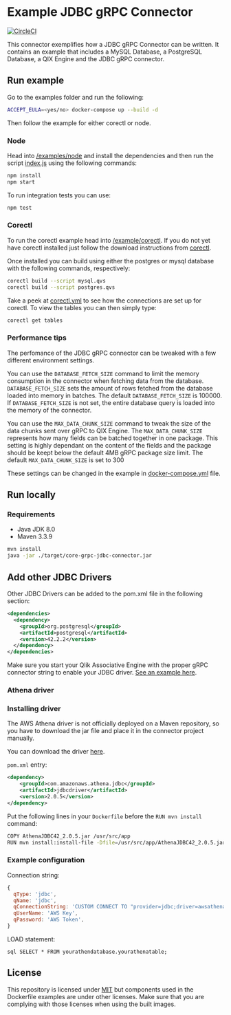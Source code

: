# Example JDBC gRPC Connector

[![CircleCI](https://circleci.com/gh/qlik-oss/core-grpc-jdbc-connector.svg?style=shield)](https://circleci.com/gh/qlik-oss/core-grpc-jdbc-connector)

This connector exemplifies how a JDBC gRPC Connector can be written. It contains an example that includes a MySQL Database, a PostgreSQL Database, a QIX Engine and the JDBC gRPC connector.

## Run example

Go to the examples folder and run the following:

```bash
ACCEPT_EULA=<yes/no> docker-compose up --build -d
```

Then follow the example for either corectl or node.

### Node

Head into [/examples/node](/examples/node) and install the dependencies and then run the script [index.js](/examples/node/index.js) using the following commands:

```bash
npm install
npm start
```

To run integration tests you can use:

```bash
npm test
```

### Corectl

To run the corectl example head into [/example/corectl](/example/corectl). If you do not yet have corectl installed just follow the download instructions from [corectl](https://github.com/qlik-oss/corectl).

Once installed you can build using either the postgres or mysql database with the following commands, respectively:
```bash
corectl build --script mysql.qvs
corectl build --script postgres.qvs 
```

Take a peek at [corectl.yml](/example/corectl/corectl.yml) to see how the connections are set up for corectl.
To view the tables you can then simply type:

```bash
corectl get tables
```


### Performance tips

The perfomance of the JDBC gRPC connector can be tweaked with a few different environment settings.

You can use the `DATABASE_FETCH_SIZE` command to limit the memory consumption in the connector when fetching data from the database.
`DATABASE_FETCH_SIZE` sets the amount of rows fetched from the database loaded into memory in batches.
The default `DATABASE_FETCH_SIZE` is 100000.
If `DATABASE_FETCH_SIZE` is not set, the entire database query is loaded into the memory of the connector.

You can use the `MAX_DATA_CHUNK_SIZE` command to tweak the size of the data chunks sent over gRPC to QIX Engine.
The `MAX_DATA_CHUNK_SIZE` represents how many fields can be batched together in one package.
This setting is highly dependant on the content of the fields and the package should be keept below the default 4MB gRPC package size limit.
The default `MAX_DATA_CHUNK_SIZE` is set to 300

These settings can be changed in the example in [docker-compose.yml](/examples/docker-compose.yml) file.

## Run locally

### Requirements

- Java JDK 8.0
- Maven 3.3.9

```bash
mvn install
java -jar ./target/core-grpc-jdbc-connector.jar
```

## Add other JDBC Drivers

Other JDBC Drivers can be added to the pom.xml file in the following section:

```xml
<dependencies>
  <dependency>
    <groupId>org.postgresql</groupId>
    <artifactId>postgresql</artifactId>
    <version>42.2.2</version>
  </dependency>
</dependencies>
```

Make sure you start your Qlik Associative Engine with the proper gRPC connector string to enable your JDBC driver. [See an example here](./example/docker-compose.yml).

### Athena driver

### Installing driver

The AWS Athena driver is not officially deployed on a Maven repository, so you have to download the jar file and place it in the connector project manually.

You can download the driver [here](https://docs.aws.amazon.com/athena/latest/ug/connect-with-jdbc.html).

`pom.xml` entry:

```xml
<dependency>
    <groupId>com.amazonaws.athena.jdbc</groupId>
    <artifactId>jdbcdriver</artifactId>
    <version>2.0.5</version>
</dependency>
```

Put the following lines in your `Dockerfile` before the `RUN mvn install` command:

```bash
COPY AthenaJDBC42_2.0.5.jar /usr/src/app
RUN mvn install:install-file -Dfile=/usr/src/app/AthenaJDBC42_2.0.5.jar -DgroupId=com.amazonaws.athena.jdbc -DartifactId=jdbcdriver -Dversion=2.0.5 -Dpackaging=jar
```

### Example configuration

Connection string:

```js
{
  qType: 'jdbc',
  qName: 'jdbc',
  qConnectionString: 'CUSTOM CONNECT TO "provider=jdbc;driver=awsathena;AwsRegion=eu-central-1;S3OutputLocation=s3://aws-athena-query-results-athenatest1-eu-central-1"',
  qUserName: 'AWS Key',
  qPassword: 'AWS Token',
}
```

LOAD statement:

```qlik
sql SELECT * FROM yourathendatabase.yourathenatable;
```

## License

This repository is licensed under [MIT](/LICENSE) but components used in the Dockerfile examples are under other licenses.
Make sure that you are complying with those licenses when using the built images.
